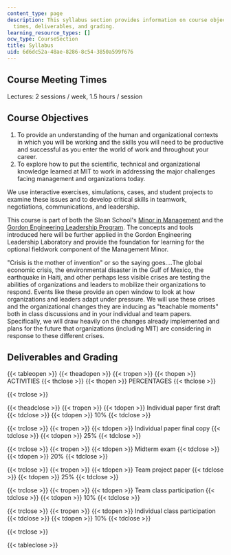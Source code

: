 ```yaml
---
content_type: page
description: This syllabus section provides information on course objectives, meeting
  times, deliverables, and grading.
learning_resource_types: []
ocw_type: CourseSection
title: Syllabus
uid: 6d6dc52a-48ae-8286-8c54-3850a599f676
---
```


Course Meeting Times
--------------------

Lectures: 2 sessions / week, 1.5 hours / session

Course Objectives
-----------------

1.  To provide an understanding of the human and organizational contexts in which you will be working and the skills you will need to be productive and successful as you enter the world of work and throughout your career.
2.  To explore how to put the scientific, technical and organizational knowledge learned at MIT to work in addressing the major challenges facing management and organizations today.

We use interactive exercises, simulations, cases, and student projects to examine these issues and to develop critical skills in teamwork, negotiations, communications, and leadership.

This course is part of both the Sloan School's [Minor in Management](https://mitsloan.mit.edu/undergrad/15-1-management-minor-requirements) and the [Gordon Engineering Leadership Program](http://web.mit.edu/gordonelp/). The concepts and tools introduced here will be further applied in the Gordon Engineering Leadership Laboratory and provide the foundation for learning for the optional fieldwork component of the Management Minor.

"Crisis is the mother of invention" or so the saying goes….The global economic crisis, the environmental disaster in the Gulf of Mexico, the earthquake in Haiti, and other perhaps less visible crises are testing the abilities of organizations and leaders to mobilize their organizations to respond. Events like these provide an open window to look at how organizations and leaders adapt under pressure. We will use these crises and the organizational changes they are inducing as "teachable moments" both in class discussions and in your individual and team papers. Specifically, we will draw heavily on the changes already implemented and plans for the future that organizations (including MIT) are considering in response to these different crises.

Deliverables and Grading
------------------------

{{< tableopen >}}
{{< theadopen >}}
{{< tropen >}}
{{< thopen >}}
ACTIVITIES
{{< thclose >}}
{{< thopen >}}
PERCENTAGES
{{< thclose >}}

{{< trclose >}}

{{< theadclose >}}
{{< tropen >}}
{{< tdopen >}}
Individual paper first draft
{{< tdclose >}}
{{< tdopen >}}
10%
{{< tdclose >}}

{{< trclose >}}
{{< tropen >}}
{{< tdopen >}}
Individual paper final copy
{{< tdclose >}}
{{< tdopen >}}
25%
{{< tdclose >}}

{{< trclose >}}
{{< tropen >}}
{{< tdopen >}}
Midterm exam
{{< tdclose >}}
{{< tdopen >}}
20%
{{< tdclose >}}

{{< trclose >}}
{{< tropen >}}
{{< tdopen >}}
Team project paper
{{< tdclose >}}
{{< tdopen >}}
25%
{{< tdclose >}}

{{< trclose >}}
{{< tropen >}}
{{< tdopen >}}
Team class participation
{{< tdclose >}}
{{< tdopen >}}
10%
{{< tdclose >}}

{{< trclose >}}
{{< tropen >}}
{{< tdopen >}}
Individual class participation
{{< tdclose >}}
{{< tdopen >}}
10%
{{< tdclose >}}

{{< trclose >}}

{{< tableclose >}}